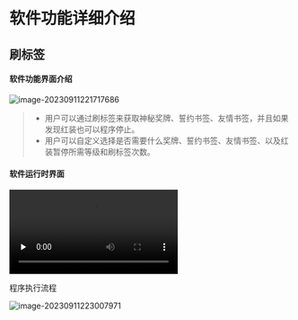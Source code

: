 # 软件功能详细介绍

## 刷标签

#### 软件功能界面介绍

![image-20230911221717686](https://gitee.com/boluokk/e7-helper/raw/master/docs/docs/zh/sequence.assets/image-20230911221717686.png)

> - 用户可以通过刷标签来获取神秘奖牌、誓约书签、友情书签，并且如果发现红装也可以程序停止。
> - 用户可以自定义选择是否需要什么奖牌、誓约书签、友情书签、以及红装暂停所需等级和刷标签次数。

#### 软件运行时界面

<video id="video"  preload="none" >
      <source id="mp4" src="https://gitee.com/boluokk/e7-helper/raw/master/docs/docs/zh/sequence.assets/refreshtag.mp4">
</video>

程序执行流程

![image-20230911223007971](https://gitee.com/boluokk/e7-helper/raw/master/docs/docs/zh/sequence.assets/image-20230911223007971.png)